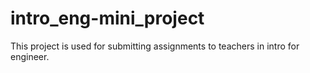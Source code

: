 # intro_eng-mini_project
 This project is used for submitting assignments to teachers in intro for engineer.
